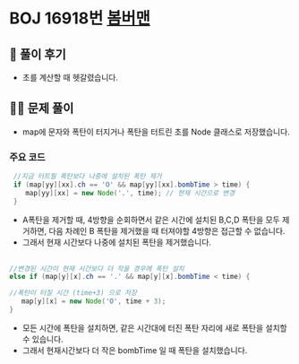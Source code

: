 # BOJ 16918번 [봄버맨](https://www.acmicpc.net/problem/16918)

## 🌈 풀이 후기
* 초를 계산할 때 헷갈렸습니다.

## 👩‍🏫 문제 풀이
* map에 문자와 폭탄이 터지거나 폭탄을 터트린 초를 Node 클래스로 저장했습니다.

### 주요 코드 
``` java
 //지금 터트필 폭탄보다 나중에 설치된 폭탄 제거
 if (map[yy][xx].ch == 'O' && map[yy][xx].bombTime > time) {
    map[yy][xx] = new Node('.', time); // 현재 시간으로 변경
 }
 ```
 * A폭탄을 제거할 때, 4방향을 순회하면서 같은 시간에 설치된 B,C,D 폭탄을 모두 제거하면, 다음 차례인 B 폭탄을 제거했을 때 터져야할 4방향은 접근할 수 없습니다.
 * 그래서 현재 시간보다 나중에 설치된 폭탄을 제거했습니다.
 <br><br>


 ```java
 //변경된 시간이 현재 시간보다 더 작을 경우에 폭탄 설치
 else if (map[y][x].ch == '.' && map[y][x].bombTime < time) {

 //폭탄이 터질 시간 (time+3) 으로 저장
    map[y][x] = new Node('O', time + 3);
 }
 ```
 * 모든 시간에 폭탄을 설치하면, 같은 시간대에 터진 폭탄 자리에 새로 폭탄을 설치할 수 있습니다.
 * 그래서 현재시간보다 더 작은 bombTime 일 때 폭탄을 설치했습니다.